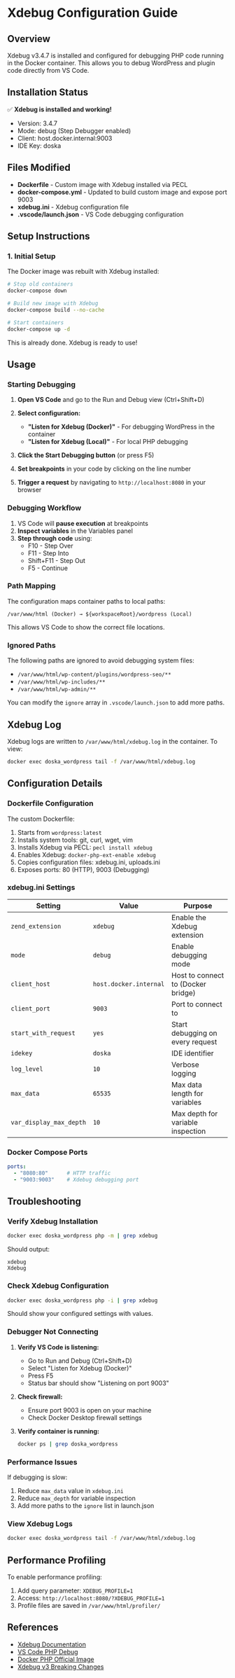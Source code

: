 # Xdebug Configuration Guide

## Overview

Xdebug v3.4.7 is installed and configured for debugging PHP code running in the Docker container. This allows you to debug WordPress and plugin code directly from VS Code.

## Installation Status

✅ **Xdebug is installed and working!**

- Version: 3.4.7
- Mode: debug (Step Debugger enabled)
- Client: host.docker.internal:9003
- IDE Key: doska

## Files Modified

- **Dockerfile** - Custom image with Xdebug installed via PECL
- **docker-compose.yml** - Updated to build custom image and expose port 9003
- **xdebug.ini** - Xdebug configuration file
- **.vscode/launch.json** - VS Code debugging configuration

## Setup Instructions

### 1. Initial Setup

The Docker image was rebuilt with Xdebug installed:

```bash
# Stop old containers
docker-compose down

# Build new image with Xdebug
docker-compose build --no-cache

# Start containers
docker-compose up -d
```

This is already done. Xdebug is ready to use!

## Usage

### Starting Debugging

1. **Open VS Code** and go to the Run and Debug view (Ctrl+Shift+D)

2. **Select configuration:**
   - **"Listen for Xdebug (Docker)"** - For debugging WordPress in the container
   - **"Listen for Xdebug (Local)"** - For local PHP debugging
   
3. **Click the Start Debugging button** (or press F5)

4. **Set breakpoints** in your code by clicking on the line number

5. **Trigger a request** by navigating to `http://localhost:8080` in your browser

### Debugging Workflow

1. VS Code will **pause execution** at breakpoints
2. **Inspect variables** in the Variables panel
3. **Step through code** using:
   - F10 - Step Over
   - F11 - Step Into
   - Shift+F11 - Step Out
   - F5 - Continue

### Path Mapping

The configuration maps container paths to local paths:
```
/var/www/html (Docker) → ${workspaceRoot}/wordpress (Local)
```

This allows VS Code to show the correct file locations.

### Ignored Paths

The following paths are ignored to avoid debugging system files:
- `/var/www/html/wp-content/plugins/wordpress-seo/**`
- `/var/www/html/wp-includes/**`
- `/var/www/html/wp-admin/**`

You can modify the `ignore` array in `.vscode/launch.json` to add more paths.

## Xdebug Log

Xdebug logs are written to `/var/www/html/xdebug.log` in the container. To view:

```bash
docker exec doska_wordpress tail -f /var/www/html/xdebug.log
```

## Configuration Details

### Dockerfile Configuration

The custom Dockerfile:
1. Starts from `wordpress:latest`
2. Installs system tools: git, curl, wget, vim
3. Installs Xdebug via PECL: `pecl install xdebug`
4. Enables Xdebug: `docker-php-ext-enable xdebug`
5. Copies configuration files: xdebug.ini, uploads.ini
6. Exposes ports: 80 (HTTP), 9003 (Debugging)

### xdebug.ini Settings

| Setting | Value | Purpose |
|---------|-------|---------|
| `zend_extension` | `xdebug` | Enable the Xdebug extension |
| `mode` | `debug` | Enable debugging mode |
| `client_host` | `host.docker.internal` | Host to connect to (Docker bridge) |
| `client_port` | `9003` | Port to connect to |
| `start_with_request` | `yes` | Start debugging on every request |
| `idekey` | `doska` | IDE identifier |
| `log_level` | `10` | Verbose logging |
| `max_data` | `65535` | Max data length for variables |
| `var_display_max_depth` | `10` | Max depth for variable inspection |

### Docker Compose Ports

```yaml
ports:
  - "8080:80"      # HTTP traffic
  - "9003:9003"    # Xdebug debugging port
```

## Troubleshooting

### Verify Xdebug Installation

```bash
docker exec doska_wordpress php -m | grep xdebug
```

Should output:
```
xdebug
Xdebug
```

### Check Xdebug Configuration

```bash
docker exec doska_wordpress php -i | grep xdebug
```

Should show your configured settings with values.

### Debugger Not Connecting

1. **Verify VS Code is listening:**
   - Go to Run and Debug (Ctrl+Shift+D)
   - Select "Listen for Xdebug (Docker)"
   - Press F5
   - Status bar should show "Listening on port 9003"

2. **Check firewall:**
   - Ensure port 9003 is open on your machine
   - Check Docker Desktop firewall settings

3. **Verify container is running:**
   ```bash
   docker ps | grep doska_wordpress
   ```

### Performance Issues

If debugging is slow:
1. Reduce `max_data` value in `xdebug.ini`
2. Reduce `max_depth` for variable inspection
3. Add more paths to the `ignore` list in launch.json

### View Xdebug Logs

```bash
docker exec doska_wordpress tail -f /var/www/html/xdebug.log
```

## Performance Profiling

To enable performance profiling:

1. Add query parameter: `XDEBUG_PROFILE=1`
2. Access: `http://localhost:8080/?XDEBUG_PROFILE=1`
3. Profile files are saved in `/var/www/html/profiler/`

## References

- [Xdebug Documentation](https://xdebug.org/docs/)
- [VS Code PHP Debug](https://marketplace.visualstudio.com/items?itemName=felixbecker.php-debug)
- [Docker PHP Official Image](https://hub.docker.com/_/php)
- [Xdebug v3 Breaking Changes](https://xdebug.org/docs/upgrade_guide)
